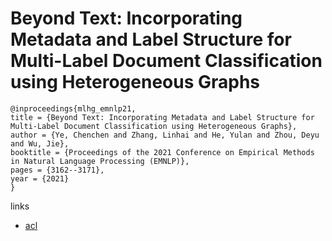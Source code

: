 # Beyond Text: Incorporating Metadata and Label Structure for Multi-Label Document Classification using Heterogeneous Graphs

```
@inproceedings{mlhg_emnlp21,
title = {Beyond Text: Incorporating Metadata and Label Structure for Multi-Label Document Classification using Heterogeneous Graphs},
author = {Ye, Chenchen and Zhang, Linhai and He, Yulan and Zhou, Deyu and Wu, Jie},
booktitle = {Proceedings of the 2021 Conference on Empirical Methods in Natural Language Processing (EMNLP)},
pages = {3162--3171},
year = {2021}
}
```

links
- [acl](https://aclanthology.org/2021.emnlp-main.253)
